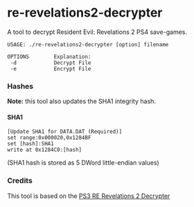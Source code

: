 # re-revelations2-decrypter

A tool to decrypt Resident Evil: Revelations 2 PS4 save-games.

```
USAGE: ./re-revelations2-decrypter [option] filename

OPTIONS        Explanation:
 -d            Decrypt File
 -e            Encrypt File
```

### Hashes

**Note:** this tool also updates the SHA1 integrity hash.

#### SHA1

```
[Update SHA1 for DATA.DAT (Required)]
set range:0x000020,0x1284BF
set [hash]:SHA1
write at 0x1284C0:[hash]
```

(SHA1 hash is stored as 5 DWord little-endian values)

### Credits

This tool is based on the [PS3 RE Revelations 2 Decrypter](../re-revelations2-decrypter)
